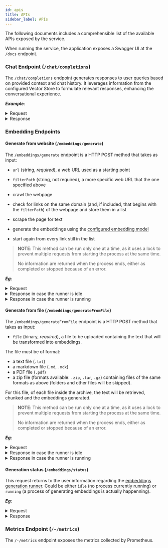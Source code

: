 ```yaml
---
id: apis
title: APIs
sidebar_label: APIs
---
```


<!--
WARNING: this file was automatically generated by Mia-Platform Doc Aggregator.
DO NOT MODIFY IT BY HAND.
Instead, modify the source file and run the aggregator to regenerate this file.
-->

The following documents includes a comprehensible list of the available APIs exposed by the service.

When running the service, the application exposes a Swagger UI at the `/docs` endpoint.

### Chat Endpoint (`/chat/completions`)

The `/chat/completions` endpoint generates responses to user queries based on provided context and chat history. It leverages information from the configured Vector Store to formulate relevant responses, enhancing the conversational experience.

***Example***:

<details>
<summary>Request</summary>

```curl
curl 'http://localhost:3000/chat/completions' \
  -H 'content-type: application/json' \
  --data-raw '{"chat_query":"Design a CRUD schema for an online store selling merchandise items","chat_history":[]}'
```

</details>

<details>
<summary>Response</summary>

```json
{
    "message": "For an online store selling merchandise items, we can design a CRUD schema for a `Product` entity with the following properties: ...",
    "references": [
        {
            "content": "### Create CRUD to Read and Write Table Data  \n...",
            "url": "../../microfrontend-composer/tutorials/basics"
        },
        {
            "content": "### Create CRUD to Read and Write Table Data  \n...",
            "url": "../../microfrontend-composer/tutorials/basics"
        },
        {
            "content": "### Create a CRUD for persistency  \n...",
            "url": "../../console/tutorials/configure-marketplace-components/flow-manager"
        },
        {
            "content": "### Create a CRUD for persistency  \n...",
            "url": "../../console/tutorials/configure-marketplace-components/flow-manager"
        }
    ]
}
```

</details>

### Embedding Endpoints

#### Generate from website (`/embeddings/generate`)

The `/embeddings/generate` endpoint is a HTTP POST method that takes as input:

- `url` (string, *required*), a web URL used as a starting point
- `filterPath` (string, not required), a more specific web URL that the one specified above

- crawl the webpage
- check for links on the same domain (and, if included, that begins with the `filterPath`) of the webpage and store them in a list
- scrape the page for text
- generate the embeddings using the [configured embedding model](#configuration)
- start again from every link still in the list

> **NOTE**:
> This method can be run only one at a time, as it uses a lock to prevent multiple requests from starting the process at the same time.
>
> No information are returned when the process ends, either as completed or stopped because of an error.

***Eg***:

<details>
<summary>Request</summary>

```curl
curl 'http://localhost:3000/embedding/generate' \
  -H 'content-type: application/json' \
  --data-raw '{"url":"https://docs.mia-platform.eu/", "domain": "../../runtime_suite_templates" }'
```

</details>

<details>
<summary>Response in case the runner is idle</summary>

```json
200 OK
{
    "statusOk": "true"
}
```
</details>

<details>
<summary>Response in case the runner is running</summary>

```json
409 Conflict
{
    "detail": "A process to generate embeddings is already in progress." 
}
```
</details>

#### Generate from file (`/embeddings/generateFromFile`)

The `/embeddings/generateFromFile` endpoint is a HTTP POST method that takes as input:

- `file` (binary, *required*), a file to be uploaded containing the text that will be transformed into embeddings.

The file must be of format:

- a text file (`.txt`)
- a markdown file (`.md`, `.mdx`)
- a PDF file (`.pdf`)
- a zip file (formats available: `.zip`, `.tar`, `.gz`) containing files of the same formats as above (folders and other files will be skipped).

For this file, of each file inside the archive, the text will be retrieved, chunked and the embeddings generated.

> **NOTE**:
> This method can be run only one at a time, as it uses a lock to prevent multiple requests from starting the process at the same time.
>
> No information are returned when the process ends, either as completed or stopped because of an error.

***Eg***:

<details>
<summary>Request</summary>

```curl
curl -X 'POST' \
  'https://rag-app-test.console.gcp.mia-platform.eu/api/embeddings/generateFromFile' \
  -H 'accept: application/json' \
  -H 'Content-Type: multipart/form-data' \
  -F 'file=@my-archive.zip;type=application/zip'
```

</details>

<details>
<summary>Response in case the runner is idle</summary>

```json
200 OK
{
    "statusOk": "true"
}
```
</details>

<details>
<summary>Response in case the runner is running</summary>

```json
409 Conflict
{
    "detail": "A process to generate embeddings is already in progress." 
}
```
</details>

#### Generation status (`/embeddings/status`)

This request returns to the user information regarding the [embeddings generation runner](#generate-embedding-endpoint-embeddingsgenerate). Could be either `idle` (no process currently running) or `running` (a process of generating embeddings is actually happenning).

***Eg***:

<details>
<summary>Request</summary>

```curl
curl 'http://localhost:3000/embedding/status' \
  -H 'content-type: application/json' \
```

</details>

<details>
<summary>Response</summary>

```json
200 OK
{
    "status": "idle"
}
```
</details>

### Metrics Endpoint (`/-/metrics`)

The `/-/metrics` endpoint exposes the metrics collected by Prometheus.
